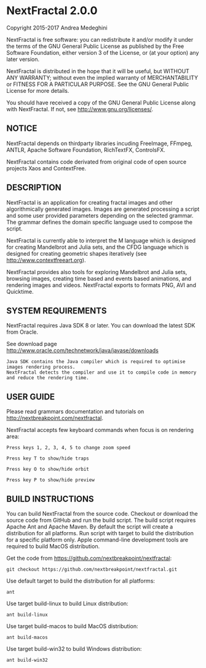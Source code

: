 # NextFractal 2.0.0

Copyright 2015-2017 Andrea Medeghini

NextFractal is free software: you can redistribute it and/or modify it under the terms of the GNU General Public License as published by the Free Software Foundation, either version 3 of the License, or (at your option) any later version.

NextFractal is distributed in the hope that it will be useful, but WITHOUT ANY WARRANTY; without even the implied warranty of MERCHANTABILITY or FITNESS FOR A PARTICULAR PURPOSE. See the GNU General Public License for more details.

You should have received a copy of the GNU General Public License along with NextFractal. If not, see http://www.gnu.org/licenses/.


## NOTICE

NextFractal depends on thirdparty libraries incuding FreeImage, FFmpeg, ANTLR, Apache Software Foundation, RichTextFX, ControlsFX.

NextFractal contains code derivated from original code of open source projects Xaos and ContextFree.


## DESCRIPTION

NextFractal is an application for creating fractal images and other algorithmically generated images. Images are generated processing a script and some user provided parameters depending on the selected grammar. The grammar defines the domain specific language used to compose the script. 

NextFractal is currently able to interpret the M language which is designed for creating Mandelbrot and Julia sets, and the CFDG language which is designed for creating geometric shapes iteratively (see http://www.contextfreeart.org).

NextFractal provides also tools for exploring Mandelbrot and Julia sets, browsing images, creating time based and events based animations, and rendering images and videos. NextFractal exports to formats PNG, AVI and Quicktime.


## SYSTEM REQUIREMENTS

NextFractal requires Java SDK 8 or later. You can download the latest SDK from Oracle.

See download page http://www.oracle.com/technetwork/java/javase/downloads

    Java SDK contains the Java compiler which is required to optimise images rendering process. 
    NextFractal detects the compiler and use it to compile code in memory and reduce the rendering time.     

## USER GUIDE

Please read grammars documentation and tutorials on http://nextbreakpoint.com/nextfractal.

NextFractal accepts few keyboard commands when focus is on rendering area:

    Press keys 1, 2, 3, 4, 5 to change zoom speed

    Press key T to show/hide traps

    Press key O to show/hide orbit

    Press key P to show/hide preview


## BUILD INSTRUCTIONS

You can build NextFractal from the source code. Checkout or download the source code from GitHub and run the build script. The build script requires Apache Ant and Apache Maven. By default the script will create a distribution for all platforms. Run script with target to build the distribution for a specific platform only. Apple command-line development tools are required to build MacOS distribution. 

Get the code from https://github.com/nextbreakpoint/nextfractal:

    git checkout https://github.com/nextbreakpoint/nextfractal.git

Use default target to build the distribution for all platforms:
  
    ant
    
Use target build-linux to build Linux distribution:

    ant build-linux

Use target build-macos to build MacOS distribution:
  
    ant build-macos
    
Use target build-win32 to build Windows distribution:

    ant build-win32
